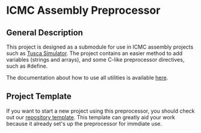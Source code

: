 # ICMC Assembly Preprocessor

## General Description
This project is designed as a submodule for use in ICMC assembly projects such as [Tusca Simulator](https://github.com/lucasgpulcinelli/Tusca_Simulator). The project contains an easier method to add variables (strings and arrays), and some C-like preprocessor directives, such as #define.

The documentation about how to use all utilities is available [here](https://github.com/lucasgpulcinelli/ICMC-assembly-preprocessor/wiki).

## Project Template

If you want to start a new project using this preprocessor, you should check out our [repository template](https://github.com/cirillom/icmc-assembly-template-repo). This template can greatly aid your work because it already set's up the preprocessor for immdiate use.

